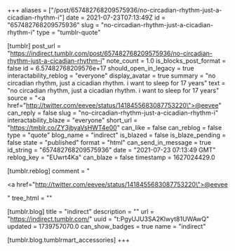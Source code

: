 +++
aliases = ["/post/657482768209575936/no-circadian-rhythm-just-a-cicadian-rhythm-i"]
date = 2021-07-23T07:13:49Z
id = "657482768209575936"
slug = "no-circadian-rhythm-just-a-cicadian-rhythm-i"
type = "tumblr-quote"

[tumblr]
post_url = "https://indirect.tumblr.com/post/657482768209575936/no-circadian-rhythm-just-a-cicadian-rhythm-i"
note_count = 1.0
is_blocks_post_format = false
id = 6.57482768209576e+17
should_open_in_legacy = true
interactability_reblog = "everyone"
display_avatar = true
summary = "no circadian rhythm, just a cicadian rhythm.  i want to sleep for 17 years"
text = "no circadian rhythm, just a cicadian rhythm.  i want to sleep for 17 years"
source = "<a href=\"http://twitter.com/eevee/status/1418455683087753220\">@eevee</a>"
can_reply = false
slug = "no-circadian-rhythm-just-a-cicadian-rhythm-i"
interactability_blaze = "everyone"
short_url = "https://tmblr.co/ZY3jbyaVsHWT4e00"
can_like = false
can_reblog = false
type = "quote"
blog_name = "indirect"
is_blazed = false
is_blaze_pending = false
state = "published"
format = "html"
can_send_in_message = true
id_string = "657482768209575936"
date = "2021-07-23 07:13:49 GMT"
reblog_key = "EUwrt4Ka"
can_blaze = false
timestamp = 1627024429.0

[tumblr.reblog]
comment = "<p><a href=\"http://twitter.com/eevee/status/1418455683087753220\">@eevee</a></p>"
tree_html = ""

[tumblr.blog]
title = "indirect"
description = ""
url = "https://indirect.tumblr.com/"
uuid = "t:PgyUJU3SA2Klwyt81UWAwQ"
updated = 1739757070.0
can_show_badges = true
name = "indirect"

[tumblr.blog.tumblrmart_accessories]
+++
